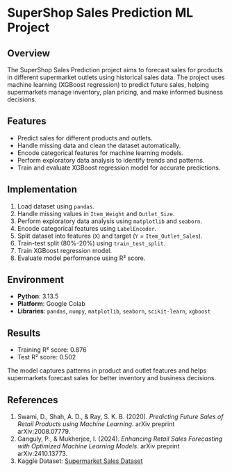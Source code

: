 # SuperShop Sales Prediction ML Project

## Overview
The SuperShop Sales Prediction project aims to forecast sales for products in different supermarket outlets using historical sales data. The project uses machine learning (XGBoost regression) to predict future sales, helping supermarkets manage inventory, plan pricing, and make informed business decisions.


## Features
- Predict sales for different products and outlets.
- Handle missing data and clean the dataset automatically.
- Encode categorical features for machine learning models.
- Perform exploratory data analysis to identify trends and patterns.
- Train and evaluate XGBoost regression model for accurate predictions.



## Implementation
1. Load dataset using `pandas`.
2. Handle missing values in `Item_Weight` and `Outlet_Size`.
3. Perform exploratory data analysis using `matplotlib` and `seaborn`.
4. Encode categorical features using `LabelEncoder`.
5. Split dataset into features (`X`) and target (`Y` = `Item_Outlet_Sales`).
6. Train-test split (80%-20%) using `train_test_split`.
7. Train XGBoost regression model.
8. Evaluate model performance using R² score.

## Environment
- **Python**: 3.13.5
- **Platform**: Google Colab  
- **Libraries**: `pandas`, `numpy`, `matplotlib`, `seaborn`, `scikit-learn`, `xgboost`  

## Results
- Training R² score: 0.876  
- Test R² score: 0.502  

The model captures patterns in product and outlet features and helps supermarkets forecast sales for better inventory and business decisions.



## References
1. Swami, D., Shah, A. D., & Ray, S. K. B. (2020). *Predicting Future Sales of Retail Products using Machine Learning*. arXiv preprint arXiv:2008.07779.  
2. Ganguly, P., & Mukherjee, I. (2024). *Enhancing Retail Sales Forecasting with Optimized Machine Learning Models*. arXiv preprint arXiv:2410.13773.  
3. Kaggle Dataset: [Supermarket Sales Dataset](https://www.kaggle.com/datasets/brijbhushannanda1979/bigmart-sales-data)  




